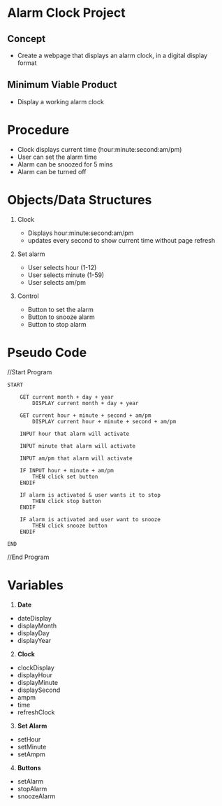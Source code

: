 # Alarm Clock Project

## Concept
- Create a webpage that displays an alarm clock, in a digital display format

## Minimum Viable Product
- Display a working alarm clock

# Procedure
- Clock displays current time (hour:minute:second:am/pm)
- User can set the alarm time
- Alarm can be snoozed for 5 mins
- Alarm can be turned off

# Objects/Data Structures
1. Clock
    - Displays hour:minute:second:am/pm
    - updates every second to show current time without page refresh

2. Set alarm
    - User selects hour (1-12)
    - User selects minute (1-59)
    - User selects am/pm

3. Control
    - Button to set the alarm
    - Button to snooze alarm
    - Button to stop alarm

# Pseudo Code
//Start Program

    START

        GET current month + day + year
            DISPLAY current month + day + year

        GET current hour + minute + second + am/pm
            DISPLAY current hour + minute + second + am/pm

        INPUT hour that alarm will activate

        INPUT minute that alarm will activate

        INPUT am/pm that alarm will activate

        IF INPUT hour + minute + am/pm
            THEN click set button
        ENDIF

        IF alarm is activated & user wants it to stop
            THEN click stop button
        ENDIF

        IF alarm is activated and user want to snooze
            THEN click snooze button
        ENDIF

    END

//End Program

# Variables

1. **Date**
- dateDisplay
- displayMonth
- displayDay
- displayYear

2. **Clock**
- clockDisplay
- displayHour
- displayMinute
- displaySecond
- ampm
- time
- refreshClock

3. **Set Alarm**
- setHour
- setMinute
- setAmpm

4. **Buttons**
- setAlarm
- stopAlarm
- snoozeAlarm
